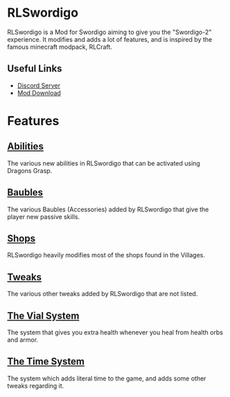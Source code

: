 # RLSwordigo
RLSwordigo is a Mod for Swordigo aiming to give you the "Swordigo-2" experience. It modifies and adds a lot of features, and is inspired by the famous minecraft modpack, RLCraft.

## Useful Links
- [Discord Server](https://dsc.gg/swordiforge)
- [Mod Download](https://www.mediafire.com/file/erv9eudnqcsw1ef/RLSwordigo+[4.0].apk/file)

# Features
## [Abilities](Abilities.md)
The various new abilities in RLSwordigo that can be activated using Dragons Grasp.

## [Baubles](Baubles.md)
The various Baubles (Accessories) added by RLSwordigo that give the player new passive skills.

## [Shops](Shops.md)
RLSwordigo heavily modifies most of the shops found in the Villages.

## [Tweaks](Tweaks.md)
The various other tweaks added by RLSwordigo that are not listed.

## [The Vial System](vial.md)
The system that gives you extra health whenever you heal from health orbs and armor. 

## [The Time System](time.md)
The system which adds literal time to the game, and adds some other tweaks regarding it.
